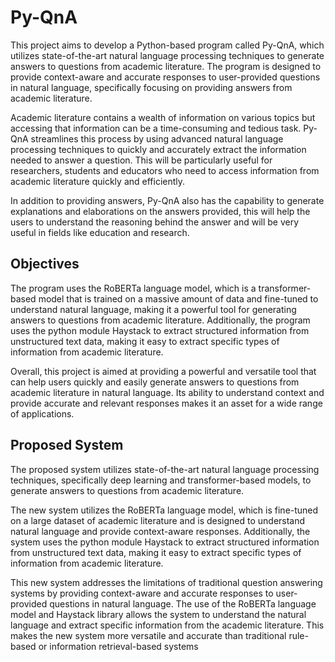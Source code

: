 # Py-QnA
This project aims to develop a Python-based program called Py-QnA, which utilizes state-of-the-art natural language processing techniques to generate answers to questions from academic literature. The program is designed to provide context-aware and accurate responses to user-provided questions in natural language, specifically focusing on providing answers from academic literature. <p>
Academic literature contains a wealth of information on various topics but accessing that information can be a time-consuming and tedious task. Py-QnA streamlines this process by using advanced natural language processing techniques to quickly and accurately extract the information needed to answer a question. This will be particularly useful for researchers, students and educators who need to access information from academic literature quickly and efficiently.<p>
In addition to providing answers, Py-QnA also has the capability to generate explanations and elaborations on the answers provided, this will help the users to understand the reasoning behind the answer and will be very useful in fields like education and research.
## Objectives
The program uses the RoBERTa language model, which is a transformer-based model that is trained on a massive amount of data and fine-tuned to understand natural language, making it a powerful tool for generating answers to questions from academic literature. Additionally, the program uses the python module Haystack to extract structured information from unstructured text data, making it easy to extract specific types of information from academic literature. <p>
Overall, this project is aimed at providing a powerful and versatile tool that can help users quickly and easily generate answers to questions from academic literature in natural language. Its ability to understand context and provide accurate and relevant responses makes it an asset for a wide range of applications.
## Proposed System
The proposed system utilizes state-of-the-art natural language processing techniques, specifically deep learning and transformer-based models, to generate answers to questions from academic literature. <p>
The new system utilizes the RoBERTa language model, which is fine-tuned on a large dataset of academic literature and is designed to understand natural language and provide context-aware responses. Additionally, the system uses the python module Haystack to extract structured information from unstructured text data, making it easy to extract specific types of information from academic literature.<p>
This new system addresses the limitations of traditional question answering systems by providing context-aware and accurate responses to user-provided questions in natural language. The use of the RoBERTa language model and Haystack library allows the system to understand the natural language and extract specific information from the academic literature. This makes the new system more versatile and accurate than traditional rule-based or information retrieval-based systems
